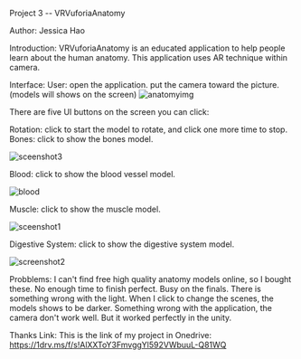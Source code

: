 Project 3 -- VRVuforiaAnatomy

Author: Jessica Hao

Introduction:
	VRVuforiaAnatomy is an educated application to help people learn about the human anatomy.
	This application uses AR technique within camera.

Interface:
	User:	open the application.
		put the camera toward the picture.
		(models will shows on the screen)
		![anatomyimg](https://user-images.githubusercontent.com/25393861/39956759-5a73e786-55ac-11e8-8d71-891c3b12d98c.jpg)


There are five UI buttons on the screen you can click:

Rotation: click to start the model to rotate, and click one more time to stop.
Bones: click to show the bones model.
		
  ![sceenshot3](https://user-images.githubusercontent.com/25393861/39956772-98d0a69a-55ac-11e8-9871-b9c197ae7ac8.PNG)

Blood: click to show the blood vessel model.
		
   ![blood](https://user-images.githubusercontent.com/25393861/39956816-54fb741c-55ad-11e8-92c1-4857f62868a1.jpg)


Muscle: click to show the muscle model.
		
   ![sceenshot1](https://user-images.githubusercontent.com/25393861/39956764-6e72f434-55ac-11e8-8386-3843b2286bfc.PNG)

Digestive System: click to show the digestive system model.
		
   ![screenshot2](https://user-images.githubusercontent.com/25393861/39956767-89987540-55ac-11e8-836e-126db61009d1.PNG)



	
Probblems:
	I can't find free high quality anatomy models online, so I bought these.
	No enough time to finish perfect. Busy on the finals.
	There is something wrong with the light. When I click to change the scenes, the models shows to be darker.
	Something wrong with the application, the camera don't work well. But it worked perfectly in the unity.


Thanks
Link: 
	This is the link of my project in Onedrive:
	https://1drv.ms/f/s!AlXXToY3FmvggYl592VWbuuL-Q81WQ
